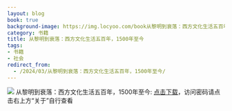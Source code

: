 ```yaml
---
layout: blog
book: true
background-image: https://img.locyoo.com/book从黎明到衰落：西方文化生活五百年，1500年至今.jpg
category: 书籍
title: 从黎明到衰落：西方文化生活五百年，1500年至今
tags:
- 书籍
- 社会
redirect_from:
  - /2024/03/从黎明到衰落：西方文化生活五百年，1500年至今/
---
```

![](https://img.locyoo.com/book从黎明到衰落：西方文化生活五百年，1500年至今.jpg)
从黎明到衰落：西方文化生活五百年，1500年至今: <a name = "ref1" href="https://url18.ctfile.com/f/50983618-1380048910-13c444?p=3619">点击下载</a>，访问密码请点击右上方“关于”自行查看